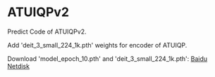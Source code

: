 # ATUIQPv2

Predict Code of ATUIQPv2.

Add 'deit_3_small_224_1k.pth' weights for encoder of ATUIQP.

Download 'model_epoch_10.pth' and 'deit_3_small_224_1k.pth':
[Baidu Netdisk](https://pan.baidu.com/s/1sGj9S42AzV8-fFdM1HibLg?pwd=7777)

